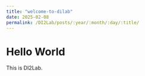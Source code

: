 ```yaml
---
title: "welcome-to-dilab"
date: 2025-02-08
permalink: /DI2Lab/posts/:year/:month/:day/:title/  
---
```


# Hello World

This is DI2Lab.